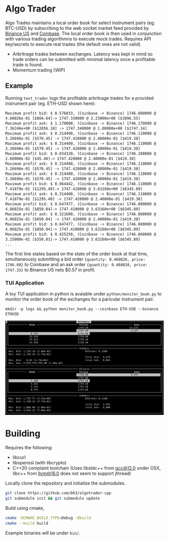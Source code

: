# Algo Trader

Algo Trades maintains a local order book for select instrument pairs (eg. BTC-USD) 
by subscribing to the web socket market feed provided by [Binance US](https://docs.binance.us/#websocket-information)
and [Coinbase](https://docs.cloud.coinbase.com/advanced-trade-api/docs/ws-overview).
The local order book is then used in conjunction with various trading algorithmns to execute mock trades. Requires API key/secrets to execute real trades (the default ones are not valid).
- Arbritrage trades between exchanges. Latency was kept in mind so trade orders can be submitted with minimal latency once a profitable trade is found.
- Momentum trading [WIP]

## Example 
Running `test_trader` logs the profitable arbritrage trades for a provided instrument pair (eg. ETH-USD shown here):
```
Maximum profit bid: $ 0.576033, (Coinbase -> Binance) 1746.080000 @ 4.60826e-01 [$804.64]-> 1747.330000 @ 2.23000e+00 [$3896.55]
Maximum profit ask: $ 1.170000, (Coinbase -> Binance) 1746.170000 @ 7.36246e+00 [$12856.10] -> 1747.340000 @ 1.00000e+00 [$1747.34]
Maximum profit ask: $ 0.314400, (Coinbase -> Binance) 1746.110000 @ 3.26696e-01 [$570.45] -> 1747.420000 @ 2.40000e-01 [$419.38]
Maximum profit ask: $ 0.314400, (Coinbase -> Binance) 1746.110000 @ 3.26696e-01 [$570.45] -> 1747.420000 @ 2.40000e-01 [$419.38]
Maximum profit bid: $ 0.034320, (Coinbase -> Binance) 1746.100000 @ 2.60000e-02 [$45.40]-> 1747.420000 @ 2.40000e-01 [$419.38]
Maximum profit ask: $ 0.314400, (Coinbase -> Binance) 1746.110000 @ 3.26696e-01 [$570.45] -> 1747.420000 @ 2.40000e-01 [$419.38]
Maximum profit ask: $ 0.314400, (Coinbase -> Binance) 1746.110000 @ 3.26696e-01 [$570.45] -> 1747.420000 @ 2.40000e-01 [$419.38]
Maximum profit bid: $ 0.964442, (Coinbase -> Binance) 1746.110000 @ 7.41879e-01 [$1295.40]-> 1747.410000 @ 3.63160e+00 [$6345.89]
Maximum profit ask: $ 0.314400, (Coinbase -> Binance) 1746.110000 @ 7.41879e-01 [$1295.40] -> 1747.420000 @ 2.40000e-01 [$419.38]
Maximum profit bid: $ 0.647477, (Coinbase -> Binance) 1746.080000 @ 4.86825e-01 [$850.04]-> 1747.410000 @ 3.63160e+00 [$6345.89]
Maximum profit ask: $ 0.321600, (Coinbase -> Binance) 1746.080000 @ 4.86825e-01 [$850.04] -> 1747.420000 @ 2.40000e-01 [$419.38]
Maximum profit bid: $ 0.647477, (Coinbase -> Binance) 1746.080000 @ 4.86825e-01 [$850.04]-> 1747.410000 @ 3.63160e+00 [$6345.89]
Maximum profit bid: $ 0.425250, (Coinbase -> Binance) 1746.060000 @ 3.15000e-01 [$550.01]-> 1747.410000 @ 3.63160e+00 [$6345.89]
...
```

The first line states based on the state of the order book at that time, simultaneously submitting a bid order `{quantity: 0.460826, price: 1746.08}` to Coinbase and an ask order 
`{quantity: 0.460826, price: 1747.33}` to Binance US nets $0.57 in profit.

### TUI Application
A toy TUI application in python is avaiable under `python/monitor_book.py` to monitor the order book of the exchanges for a paricular instrument pair.
```
mkdir -p logs && python monitor_book.py --coinbase ETH-USD --binance ETHUSD
```
![screenshot](https://github.com/b63/algotrader-cpp/blob/main/screenshots/tui.png?raw=true)

# Building
Requires the following:
- libcurl
- libopenssl (with libcrypto)
- C++20 complaint toolchain (Uses libstdc++ from gcc@12.0 under OSX, libc++ from llvm@16.0 does not seem to support jthread)

Locally clone the repository and initialize the submodules.
```bash
git clone https://github.com/b63/algotrader-cpp
git submodule init && git submodule update
```

Build using cmake,
```bash
cmake -DCMAKE_BUILD_TYPE=Debug -Bbuild
cmake --build build
```
Example binaries will be under `bin/`.
